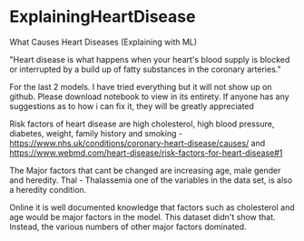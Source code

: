 # ExplainingHeartDisease

What Causes Heart Diseases (Explaining with ML)

"Heart disease is what happens when your heart's blood supply is blocked or interrupted by a build up of fatty substances in the coronary arteries."

For the last 2 models. I have tried everything but it will not show up on github. Please download notebook to view in its entirety. If anyone has any suggestions as to how i can fix it, they will be greatly appreciated

Risk factors of heart disease are high cholesterol, high blood pressure, diabetes, weight, family history and smoking - https://www.nhs.uk/conditions/coronary-heart-disease/causes/
and https://www.webmd.com/heart-disease/risk-factors-for-heart-disease#1

The Major factors that cant be changed are increasing age, male gender and heredity. Thal - Thalassemia one of the variables in the data set, is also a heredity condition.

Online it is well documented knowledge that factors such as cholesterol and age would be major factors in the model. This dataset didn't show that. Instead, the various numbers of other major factors dominated. 
